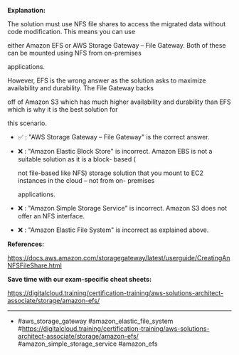 **Explanation:**

The solution must use NFS file shares to access the migrated data without code modification. This means you can use

either Amazon EFS or AWS Storage Gateway – File Gateway. Both of these can be mounted using NFS from on-premises

applications.

However, EFS is the wrong answer as the solution asks to maximize availability and durability. The File Gateway backs

off of Amazon S3 which has much higher availability and durability than EFS which is why it is the best solution for

this scenario.

- ✅ :  "AWS Storage Gateway – File Gateway" is the correct answer.

- ❌ :  "Amazon Elastic Block Store" is incorrect. Amazon EBS is not a suitable solution as it is a block- based (

  not file-based like NFS) storage solution that you mount to EC2 instances in the cloud – not from on- premises

  applications.

- ❌ :  "Amazon Simple Storage Service" is incorrect. Amazon S3 does not offer an NFS interface.

- ❌ :  "Amazon Elastic File System" is incorrect as explained above.

**References:**

<https://docs.aws.amazon.com/storagegateway/latest/userguide/CreatingAnNFSFileShare.html>

**Save time with our exam-specific cheat sheets:**

<https://digitalcloud.training/certification-training/aws-solutions-architect-associate/storage/amazon-efs/>

----

- #aws_storage_gateway #amazon_elastic_file_system #<https://digitalcloud.training/certification-training/aws-solutions-architect-associate/storage/amazon-efs/> #amazon_simple_storage_service #amazon_efs
